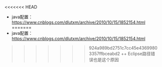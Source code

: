 <<<<<<< HEAD
+ java配置：
https://www.cnblogs.com/dlutxm/archive/2010/10/15/1852154.html
=======
+ java配置：
https://www.cnblogs.com/dlutxm/archive/2010/10/15/1852154.html
>>>>>>> 924a989bd2751c7cc45e43699803357ffbceabd2
++ Eclipse路径错误也是这个原因